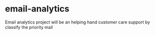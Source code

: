 # email-analytics
Email analytics project will be an helping hand customer care support by classify the priority mail 
